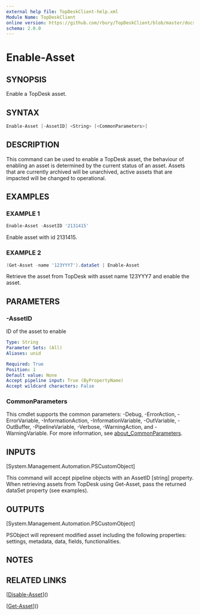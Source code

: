 ```yaml
---
external help file: TopDeskClient-help.xml
Module Name: TopDeskClient
online version: https://github.com/rbury/TopDeskClient/blob/master/docs/Enable-Asset.md
schema: 2.0.0
---
```


# Enable-Asset

## SYNOPSIS

Enable a TopDesk asset.

## SYNTAX

``` Powershell
Enable-Asset [-AssetID] <String> [<CommonParameters>]
```

## DESCRIPTION

This command can be used to enable a TopDesk asset, the behaviour of enabling an asset is determined by the current status of an asset.
Assets that are currently archived will be unarchived, active assets that are impacted will be changed to operational.

## EXAMPLES

### EXAMPLE 1

``` Powershell
Enable-Asset -AssetID '2131415'
```
Enable asset with id 2131415.

### EXAMPLE 2

``` Powershell
(Get-Asset -name '123YYY7').dataSet | Enable-Asset
```

Retrieve the asset from TopDesk with asset name 123YYY7 and enable the asset.

## PARAMETERS

### -AssetID

ID of the asset to enable

```yaml
Type: String
Parameter Sets: (All)
Aliases: unid

Required: True
Position: 1
Default value: None
Accept pipeline input: True (ByPropertyName)
Accept wildcard characters: False
```

### CommonParameters

This cmdlet supports the common parameters: -Debug, -ErrorAction, -ErrorVariable, -InformationAction, -InformationVariable, -OutVariable, -OutBuffer, -PipelineVariable, -Verbose, -WarningAction, and -WarningVariable. For more information, see [about_CommonParameters](http://go.microsoft.com/fwlink/?LinkID=113216).

## INPUTS

[System.Management.Automation.PSCustomObject]

This command will accept pipeline objects with an AssetID [string] property.
When retrieving assets from TopDesk using Get-Asset, pass the returned dataSet property (see examples).

## OUTPUTS

[System.Management.Automation.PSCustomObject]

PSObject will represent modified asset including the following properties: settings, metadata, data, fields, functionalities.

## NOTES

## RELATED LINKS

[[Disable-Asset](https://github.com/rbury/TopDeskClient/blob/master/docs/Disable-Asset.md)]()

[[Get-Asset](https://github.com/rbury/TopDeskClient/blob/master/docs/Get-Asset.md)]()
